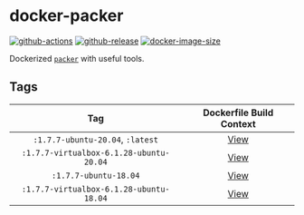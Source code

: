 # docker-packer

[![github-actions](https://github.com/theohbrothers/docker-packer/workflows/ci-master-pr/badge.svg)](https://github.com/theohbrothers/docker-packer/actions)
[![github-release](https://img.shields.io/github/v/release/theohbrothers/docker-packer?style=flat-square)](https://github.com/theohbrothers/docker-packer/releases/)
[![docker-image-size](https://img.shields.io/docker/image-size/theohbrothers/docker-packer/latest)](https://hub.docker.com/r/theohbrothers/docker-packer)

Dockerized [`packer`](https://github.com/hashicorp/packer) with useful tools.

## Tags

| Tag | Dockerfile Build Context |
|:-------:|:---------:|
| `:1.7.7-ubuntu-20.04`, `:latest` | [View](variants/1.7.7-ubuntu-20.04 ) |
| `:1.7.7-virtualbox-6.1.28-ubuntu-20.04` | [View](variants/1.7.7-virtualbox-6.1.28-ubuntu-20.04 ) |
| `:1.7.7-ubuntu-18.04` | [View](variants/1.7.7-ubuntu-18.04 ) |
| `:1.7.7-virtualbox-6.1.28-ubuntu-18.04` | [View](variants/1.7.7-virtualbox-6.1.28-ubuntu-18.04 ) |

